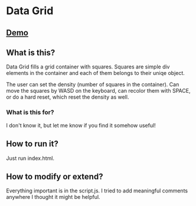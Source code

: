 # Data Grid

## [Demo](https://peterbanfi.github.io/data-grid/)

## What is this?

Data Grid fills a grid container with squares. Squares are simple div elements in the container and each of them belongs to their uniqe object.

The user can set the density (number of squares in the container). Can move the squares by WASD on the keyboard, can recolor them with SPACE, or do a hard reset, which reset the density as well.

### What is this for?

I don't know it, but let me know if you find it somehow useful!

## How to run it?

Just run index.html.

## How to modify or extend?

Everything important is in the script.js. I tried to add meaningful comments anywhere I thought it might be helpful.